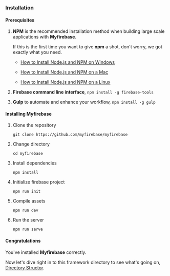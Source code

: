 ### Installation

#### Prerequisites

1. **NPM** is the recommended installation method when building large scale applications with **Myfirebase**.

   If this is the first time you want to give **npm** a shot, don't worry, we got exactly what you need.

   - [How to Install Node.js and NPM on Windows](http://blog.teamtreehouse.com/install-node-js-npm-windows)

   - [How to Install Node.js and NPM on a Mac](http://blog.teamtreehouse.com/install-node-js-npm-mac)

   - [How to Install Node.js and NPM on a Linux](http://blog.teamtreehouse.com/install-node-js-npm-linux)

2. **Firebase command line interface**, `npm install -g firebase-tools`

3. **Gulp** to automate and enhance your workflow, `npm install -g gulp`

#### Installing Myfirebase

1. Clone the repository

   `git clone https://github.com/myfirebase/myfirebase`

2. Change directory
   
   `cd myfirebase`

3. Install dependencies
   
   `npm install`

4. Initialize firebase project
   
   `npm run init`

5. Compile assets
  
   `npm run dev`

6. Run the server
   
   `npm run serve`


#### Congratulations

You've installed **Myfirebase** correctly.

Now let's dive right in to this framework directory to see what's going on, [Directory Structor](directory_structure.md).